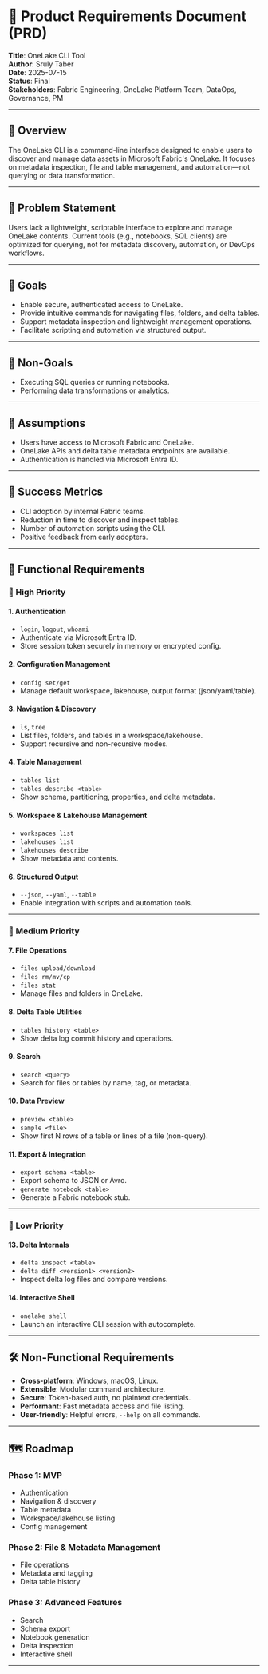 # 📝 Product Requirements Document (PRD)

**Title**: OneLake CLI Tool  
**Author**: Sruly Taber  
**Date**: 2025-07-15  
**Status**: Final  
**Stakeholders**: Fabric Engineering, OneLake Platform Team, DataOps, Governance, PM

---

## 🎯 Overview

The OneLake CLI is a command-line interface designed to enable users to discover and manage data assets in Microsoft Fabric's OneLake. It focuses on metadata inspection, file and table management, and automation—not querying or data transformation.

---

## 🧩 Problem Statement

Users lack a lightweight, scriptable interface to explore and manage OneLake contents. Current tools (e.g., notebooks, SQL clients) are optimized for querying, not for metadata discovery, automation, or DevOps workflows.

---

## 🎯 Goals

- Enable secure, authenticated access to OneLake.
- Provide intuitive commands for navigating files, folders, and delta tables.
- Support metadata inspection and lightweight management operations.
- Facilitate scripting and automation via structured output.

---

## 🚫 Non-Goals

- Executing SQL queries or running notebooks.
- Performing data transformations or analytics.

---

## 🧠 Assumptions

- Users have access to Microsoft Fabric and OneLake.
- OneLake APIs and delta table metadata endpoints are available.
- Authentication is handled via Microsoft Entra ID.

---

## 🧪 Success Metrics

- CLI adoption by internal Fabric teams.
- Reduction in time to discover and inspect tables.
- Number of automation scripts using the CLI.
- Positive feedback from early adopters.

---

## 🧱 Functional Requirements

### 🥇 High Priority

#### 1. Authentication
- `login`, `logout`, `whoami`
- Authenticate via Microsoft Entra ID.
- Store session token securely in memory or encrypted config.

#### 2. Configuration Management
- `config set/get`
- Manage default workspace, lakehouse, output format (json/yaml/table).

#### 3. Navigation & Discovery
- `ls`, `tree`
- List files, folders, and tables in a workspace/lakehouse.
- Support recursive and non-recursive modes.

#### 4. Table Management
- `tables list`
- `tables describe <table>`
- Show schema, partitioning, properties, and delta metadata.

#### 5. Workspace & Lakehouse Management
- `workspaces list`
- `lakehouses list`
- `lakehouses describe`
- Show metadata and contents.

#### 6. Structured Output
- `--json`, `--yaml`, `--table`
- Enable integration with scripts and automation tools.

---

### 🥈 Medium Priority

#### 7. File Operations
- `files upload/download`
- `files rm/mv/cp`
- `files stat`
- Manage files and folders in OneLake.

#### 8. Delta Table Utilities
- `tables history <table>`
- Show delta log commit history and operations.

#### 9. Search
- `search <query>`
- Search for files or tables by name, tag, or metadata.

#### 10. Data Preview
- `preview <table>`
- `sample <file>`
- Show first N rows of a table or lines of a file (non-query).

#### 11. Export & Integration
- `export schema <table>`
- Export schema to JSON or Avro.
- `generate notebook <table>`
- Generate a Fabric notebook stub.

---

### 🥉 Low Priority

#### 13. Delta Internals
- `delta inspect <table>`
- `delta diff <version1> <version2>`
- Inspect delta log files and compare versions.

#### 14. Interactive Shell
- `onelake shell`
- Launch an interactive CLI session with autocomplete.

---

## 🛠 Non-Functional Requirements

- **Cross-platform**: Windows, macOS, Linux.
- **Extensible**: Modular command architecture.
- **Secure**: Token-based auth, no plaintext credentials.
- **Performant**: Fast metadata access and file listing.
- **User-friendly**: Helpful errors, `--help` on all commands.

---

## 🗺 Roadmap

### Phase 1: MVP
- Authentication
- Navigation & discovery
- Table metadata
- Workspace/lakehouse listing
- Config management

### Phase 2: File & Metadata Management
- File operations
- Metadata and tagging
- Delta table history

### Phase 3: Advanced Features
- Search
- Schema export
- Notebook generation
- Delta inspection
- Interactive shell

---
